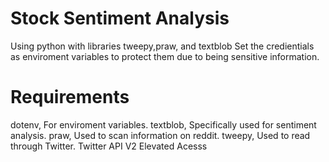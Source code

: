 # Stock Sentiment Analysis
Using python with libraries tweepy,praw, and textblob
Set the credientials as enviroment variables to protect them due to being sensitive information.
# Requirements
dotenv, For enviroment variables.
textblob, Specifically used for sentiment analysis.
praw, Used to scan information on reddit.
tweepy, Used to read through Twitter.
Twitter API V2 Elevated Acesss
